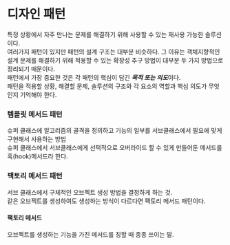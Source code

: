 # 디자인 패턴
특정 상황에서 자주 만나는 문제를 해결하기 위해 사용할 수 있는 재사용 가능한 솔루션이다.  
여러가지 패턴이 있지만 패턴의 설계 구조는 대부분 비슷하다. 그 이유는 객체지향적인 설계 문제를 해결하기 위해 적용할 수 있는 확장성 추구 방법이 대부분 두 가지 방법으로 정리되기 때문이다.  
패턴에서 가장 중요한 것은 각 패턴의 핵심이 담긴 ***목적 또는 의도***이다.  
패턴을 적용할 상황, 해결할 문제, 솔루션의 구조와 각 요소의 역할과 핵심 의도가 무엇인지 기억해야 한다.

### 템플릿 메서드 패턴  
슈퍼 클래스에 알고리즘의 골격을 정의하고 기능의 일부를 서브클래스에서 필요에 맞게 구현해서 사용하는 방법  
슈퍼 클래스에서 서브클래스에게 선택적으로 오버라이드 할 수 있게 만들어둔 메서드를 훅(hook)메서드라 한다.

### 팩토리 메서드 패턴
서브 클래스에서 구체적인 오브젝트 생성 방법을 결정하게 하는 것.  
같은 오브젝트를 생성하여도 생성하는 방식이 다르다면 팩토리 메서드 패턴이다.

#### 팩토리 메서드
오브젝트를 생성하는 기능을 가진 메서드를 칭할 때 종종 쓰이는 말.
